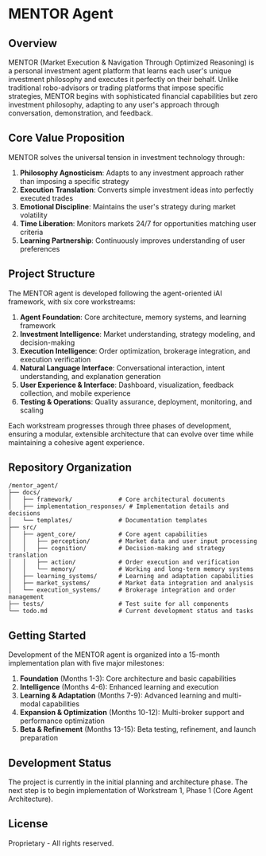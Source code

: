 # MENTOR Agent

## Overview

MENTOR (Market Execution & Navigation Through Optimized Reasoning) is a personal investment agent platform that learns each user's unique investment philosophy and executes it perfectly on their behalf. Unlike traditional robo-advisors or trading platforms that impose specific strategies, MENTOR begins with sophisticated financial capabilities but zero investment philosophy, adapting to any user's approach through conversation, demonstration, and feedback.

## Core Value Proposition

MENTOR solves the universal tension in investment technology through:

1. **Philosophy Agnosticism**: Adapts to any investment approach rather than imposing a specific strategy
2. **Execution Translation**: Converts simple investment ideas into perfectly executed trades
3. **Emotional Discipline**: Maintains the user's strategy during market volatility
4. **Time Liberation**: Monitors markets 24/7 for opportunities matching user criteria
5. **Learning Partnership**: Continuously improves understanding of user preferences

## Project Structure

The MENTOR agent is developed following the agent-oriented iAI framework, with six core workstreams:

1. **Agent Foundation**: Core architecture, memory systems, and learning framework
2. **Investment Intelligence**: Market understanding, strategy modeling, and decision-making
3. **Execution Intelligence**: Order optimization, brokerage integration, and execution verification
4. **Natural Language Interface**: Conversational interaction, intent understanding, and explanation generation
5. **User Experience & Interface**: Dashboard, visualization, feedback collection, and mobile experience
6. **Testing & Operations**: Quality assurance, deployment, monitoring, and scaling

Each workstream progresses through three phases of development, ensuring a modular, extensible architecture that can evolve over time while maintaining a cohesive agent experience.

## Repository Organization

```
/mentor_agent/
├── docs/
│   ├── framework/             # Core architectural documents
│   ├── implementation_responses/ # Implementation details and decisions
│   └── templates/             # Documentation templates
├── src/
│   ├── agent_core/            # Core agent capabilities
│   │   ├── perception/        # Market data and user input processing
│   │   ├── cognition/         # Decision-making and strategy translation
│   │   ├── action/            # Order execution and verification
│   │   └── memory/            # Working and long-term memory systems
│   ├── learning_systems/      # Learning and adaptation capabilities
│   ├── market_systems/        # Market data integration and analysis
│   └── execution_systems/     # Brokerage integration and order management
├── tests/                     # Test suite for all components
└── todo.md                    # Current development status and tasks
```

## Getting Started

Development of the MENTOR agent is organized into a 15-month implementation plan with five major milestones:

1. **Foundation** (Months 1-3): Core architecture and basic capabilities
2. **Intelligence** (Months 4-6): Enhanced learning and execution
3. **Learning & Adaptation** (Months 7-9): Advanced learning and multi-modal capabilities
4. **Expansion & Optimization** (Months 10-12): Multi-broker support and performance optimization
5. **Beta & Refinement** (Months 13-15): Beta testing, refinement, and launch preparation

## Development Status

The project is currently in the initial planning and architecture phase. The next step is to begin implementation of Workstream 1, Phase 1 (Core Agent Architecture).

## License

Proprietary - All rights reserved.
